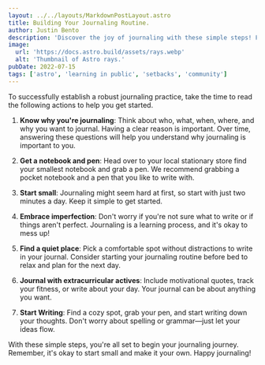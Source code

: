 ```yaml
---
layout: ../../layouts/MarkdownPostLayout.astro
title: Building Your Journaling Routine.
author: Justin Bento
description: 'Discover the joy of journaling with these simple steps! From defining your purpose to finding a cozy writing spot, this guide makes it easy to start and enjoy the benefits of keeping a journal.!'
image:
  url: 'https://docs.astro.build/assets/rays.webp'
  alt: 'Thumbnail of Astro rays.'
pubDate: 2022-07-15
tags: ['astro', 'learning in public', 'setbacks', 'community']
---
```


To successfully establish a robust journaling practice, take the time to read the following actions to help you get started.

1.	**Know why you're journaling**: Think about who, what, when, where, and why you want to journal. Having a clear reason is important. Over time, answering these questions will help you understand why journaling is important to you.

2.	**Get a notebook and pen**: Head over to your local stationary store find your smallest notebook and grab a pen. We recommend grabbing a pocket notebook and a pen that you like to write with. 

3.	**Start small**: Journaling might seem hard at first, so start with just two minutes a day. Keep it simple to get started. 

4.	**Embrace imperfection**:  Don't worry if you're not sure what to write or if things aren't perfect. Journaling is a learning process, and it's okay to mess up!

5.	**Find a quiet place**: Pick a comfortable spot without distractions to write in your journal. Consider starting your journaling routine before bed to relax and plan for the next day. 

6.	**Journal with extracurricular actives**: Include motivational quotes, track your fitness, or write about your day. Your journal can be about anything you want.  

7.	**Start Writing**: Find a cozy spot, grab your pen, and start writing down your thoughts. Don't worry about spelling or grammar—just let your ideas flow.

With these simple steps, you're all set to begin your journaling journey. Remember, it's okay to start small and make it your own. Happy journaling!